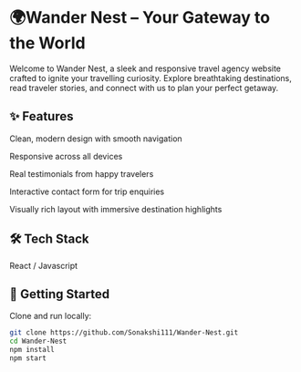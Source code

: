 # 🌍**Wander Nest – Your Gateway to the World**

Welcome to Wander Nest, a sleek and responsive travel agency website crafted to ignite your travelling curiosity. Explore breathtaking destinations, read traveler stories, and connect with us to plan your perfect getaway.

## ✨ **Features**

Clean, modern design with smooth navigation

Responsive across all devices

Real testimonials from happy travelers

Interactive contact form for trip enquiries

Visually rich layout with immersive destination highlights

## 🛠️ **Tech Stack**

React / Javascript 

## 🚀 **Getting Started**  
Clone and run locally:

```bash
git clone https://github.com/Sonakshi111/Wander-Nest.git
cd Wander-Nest
npm install
npm start
